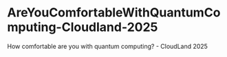 # AreYouComfortableWithQuantumComputing-Cloudland-2025
How comfortable are you with quantum computing? - CloudLand 2025

